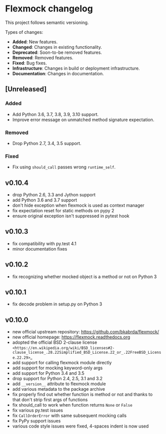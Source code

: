 # Flexmock changelog

This project follows semantic versioning.

Types of changes:

- **Added**: New features.
- **Changed**: Changes in existing functionality.
- **Deprecated**: Soon-to-be removed features.
- **Removed**: Removed features.
- **Fixed**: Bug fixes.
- **Infrastructure**: Changes in build or deployment infrastructure.
- **Documentation**: Changes in documentation.

## [Unreleased]

### Added

- Add Python 3.6, 3.7, 3.8, 3.9, 3.10 support.
- Improve error message on unmatched method signature expectation.

### Removed

- Drop Python 2.7, 3.4, 3.5 support.

### Fixed

- Fix using `should_call` passes wrong `runtime_self`.

## v0.10.4

- drop Python 2.6, 3.3 and Jython support
- add Python 3.6 and 3.7 support
- don't hide exception when flexmock is used as context manager
- fix expectation reset for static methods on pypy 2
- ensure original exception isn't suppressed in pytest hook

## v0.10.3

- fix compatibility with py.test 4.1
- minor documentation fixes

## v0.10.2

- fix recognizing whether mocked object is a method or not on Python 3

## v0.10.1

- fix decode problem in setup.py on Python 3

## v0.10.0

- new official upstream repository: https://github.com/bkabrda/flexmock/
- new official homepage: https://flexmock.readthedocs.org
- adopted the official BSD 2-clause license
  `<https://en.wikipedia.org/wiki/BSD_licenses#2-clause_license_.28.22Simplified_BSD_License.22_or_.22FreeBSD_License.22.29>`_
- add support for calling flexmock module directly
- add support for mocking keyword-only args
- add support for Python 3.4 and 3.5
- drop support for Python 2.4, 2.5, 3.1 and 3.2
- add ``__version__`` attribute to flexmock module
- add various metadata to the package archive
- fix properly find out whether function is method or not
  and thanks to that don't strip first args of functions
- fix should_call to work when function returns ``None`` or ``False``
- fix various py.test issues
- fix ``CallOrderError`` with same subsequent mocking calls
- fix PyPy support issues
- various code style issues were fixed, 4-spaces indent is now used
